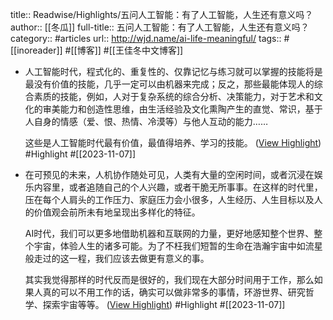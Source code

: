 title:: Readwise/Highlights/五问人工智能：有了人工智能，人生还有意义吗？
author:: [[冬瓜]]
full-title:: 五问人工智能：有了人工智能，人生还有意义吗？
category:: #articles
url:: http://wjd.name/ai-life-meaningful/
tags:: #[[inoreader]] #[[博客]] #[[王佳冬中文博客]]

- 人工智能时代，程式化的、重复性的、仅靠记忆与练习就可以掌握的技能将是最没有价值的技能，几乎一定可以由机器来完成；反之，那些最能体现人的综合素质的技能，例如，人对于复杂系统的综合分析、决策能力，对于艺术和文化的审美能力和创造性思维，由生活经验及文化熏陶产生的直觉、常识，基于人自身的情感（爱、恨、热情、冷漠等）与他人互动的能力……
  
  这些是人工智能时代最有价值，最值得培养、学习的技能。 ([View Highlight](https://read.readwise.io/read/01heksrq90kh44dfes00bq8d6z)) #Highlight #[[2023-11-07]]
- 在可预见的未来，人机协作随处可见，人类有大量的空闲时间，或者沉浸在娱乐内容里，或者追随自己的个人兴趣，或者干脆无所事事。在这样的时代里，压在每个人肩头的工作压力、家庭压力会小很多，人生经历、人生目标以及人的价值观会前所未有地呈现出多样化的特征。
  
  AI时代，我们可以更多地借助机器和互联网的力量，更好地感知整个世界、整个宇宙，体验人生的诸多可能。为了不枉我们短暂的生命在浩瀚宇宙中如流星般走过的这一程，我们应该去做更有意义的事。
  
  其实我觉得那样的时代反而是很好的，我们现在大部分时间用于工作，那么如果人真的可以不用工作的话，确实可以做非常多的事情，环游世界、研究哲学、探索宇宙等等。 ([View Highlight](https://read.readwise.io/read/01hekss0q5519fxf7epxx43dee)) #Highlight #[[2023-11-07]]